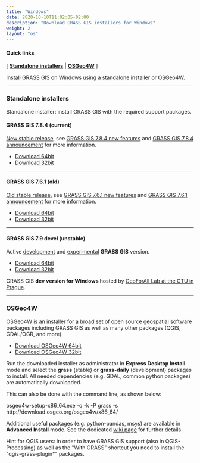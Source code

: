 ```yaml
---
title: "Windows"
date: 2020-10-10T11:02:05+02:00
description: "Download GRASS GIS installers for Windows"
weight: 2
layout: "os"
---
```


  
#### Quick links

[ [**Standalone installers**](#standalone-installers) | [**OSGeo4W**](#OSGeo4W) ]

<div class="alert rounded-0 alert-default">
<i class="fa fa-arrow-right"></i> Install GRASS GIS on Windows using a standalone installer or OSGeo4W. </div>

<hr>


### <a name="standalone-installers"></a> Standalone installers

Standalone installer: install GRASS GIS with the required support packages.

#### <a name="GRASS-GIS-new-stable"></a> GRASS GIS 7.8.4 (current)

<div class="alert rounded-0 alert-success">
<i class="fa fa-info-circle"></i> <u>New stable release</u>, see <a href="https://trac.osgeo.org/grass/wiki/Grass7/NewFeatures78">GRASS GIS 7.8.4 new features</a> and <a href="https://trac.osgeo.org/grass/wiki/Release/7.8.4-News">GRASS GIS 7.8.4 announcement</a> for more information.</div>

*  [<i class="fa fa-download"></i> Download 64bit](/grass78/binary/mswindows/native/x86_64/WinGRASS-7.8.4-1-Setup-x86_64.exe)
*  [<i class="fa fa-download"></i> Download 32bit](/grass78/binary/mswindows/native/x86/WinGRASS-7.8.4-1-Setup-x86.exe)

<hr>

#### <a name="GRASS-GIS-old-stable"></a> GRASS GIS 7.6.1 (old)

<div class="alert rounded-0 alert-warning">
<i class="fa fa-info-circle"></i> <u>Old stable release</u>, see <a href="https://trac.osgeo.org/grass/wiki/Grass7/NewFeatures76">GRASS GIS 7.6.1 new features</a> and  <a href="https://trac.osgeo.org/grass/wiki/Release/7.6.1-News">GRASS GIS 7.6.1 announcement</a> for more information.
</div>


*  [<i class="fa fa-download"></i> Download 64bit](/grass76/binary/mswindows/native/x86_64/WinGRASS-7.6.1-1-Setup-x86_64.exe)
*  [<i class="fa fa-download"></i> Download 32bit](/grass76/binary/mswindows/native/x86/WinGRASS-7.6.1-1-Setup-x86.exe)

<hr>

#### <a name="GRASS-GIS-devel"></a> GRASS GIS 7.9 devel (unstable)

<div class="alert rounded-0 alert-info">
<i class="fa fa-info-circle"></i> Active <u>development</u> and <u>experimental</u> <b>GRASS GIS</b> version.
</div>


*  [<i class="fa fa-download"></i> Download 64bit](https://wingrass.fsv.cvut.cz/grass79/x86_64)
*  [<i class="fa fa-download"></i> Download 32bit](https://wingrass.fsv.cvut.cz/grass79/x86)

<div class="alert rounded-0 alert-default">
<i class="fa fa-arrow-right"></i> GRASS GIS <b> dev version for Windows </b> hosted by <a href="http://geomatics.fsv.cvut.cz/research/geoforall" target="_blank">GeoForAll Lab at the CTU in Prague</a>.
</div>

<hr>


### <a name="OSGeo4W"></a> OSGeo4W

OSGeo4W is an installer for a broad set of open source geospatial software packages including GRASS GIS as well as many other packages (QGIS, GDAL/OGR, and more). 

*  [<i class="fa fa-download"></i> Download OSGeo4W 64bit](http://download.osgeo.org/osgeo4w/osgeo4w-setup-x86_64.exe) 
*  [<i class="fa fa-download"></i> Download OSGeo4W 32bit](http://download.osgeo.org/osgeo4w/osgeo4w-setup-x86.exe)

Run the downloaded installer as administrator in **Express Desktop Install** mode and select the **grass** (stable) or **grass-daily** (development) packages to install. All needed  dependencies (e.g. GDAL, common python packages) are automatically downloaded.

This can also be done with the command line, as shown below:

<p class="command">osgeo4w-setup-x86_64.exe -q -k -P grass -s http://download.osgeo.org/osgeo4w/x86_64/</p>

Additional useful packages (e.g. python-pandas, msys) are available in **Advanced Install** mode. See the dedicated [wiki page](https://grasswiki.osgeo.org/wiki/Installation_Guide#OSGeo4W_installer) for further details.

Hint for QGIS users: in order to have GRASS GIS support (also in QGIS-Processing) as well as the "With GRASS" shortcut you need to install the "qgis-grass-plugin*" packages.
